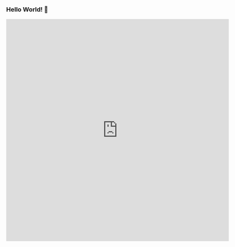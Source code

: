 ### Hello World! 👋

<iframe width="600" height="600" src="https://ionicabizau.github.io/github-profile-languages/api.html?alefsilvaf" frameborder="0"></iframe>



